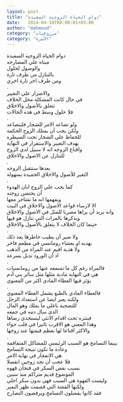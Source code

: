 ```yaml
---
layout: post
title: "دوام الحياة الزوجية السعيدة"
date:   2024-04-10T00:00:01+03:00
author: "mahmoud"
category: "مرزوقيات"
category: "الأسرة"
---
```



دوام الحياة الزوجيه السعيدة  
مبناه علي المصارحه  
والوصول لحلول  
بالتنازل من طرف تارة  
ومن طرف اخر تارة اخري  
.  
والاصرار علي التغيير  
في حال كانت المشكلة محل الخلاف  
تتعلق بالأصول والاخلاق  
فلا حلول وسط في هذه الحالات  
.  
ولو تصاعد الامر للشجار فليتصاعد  
ولكن يجب أن يمتلك الزوج الحكمة  
للحفاظ علي الشجار تحت السيطره  
بهدف التغيير والاستقرار في النهاية  
واقناع الزوجه انه لا سبيل لدي الزوج  
للتنازل عن الاصول والاخلاق  
.  
بعدها ستتقبل الزوجه  
التغير للأصول والاخلاق الحميدة بسهولة  
.  
كما يجب علي الزوج ابان الهدوء  
أن يحتضن زوجته  
ويفهمها انه ما تشاجر معها  
الا لارساء قواعد الاصول والاخلاق في البيت  
وانه يريد أن يراها مضربا للمثل في الاصول
والاخلاق  
ويذكرها بالمرات التي تنازل هو فيها  
حينما كان الخلاف لا يتعلق بالأصول والاخلاق  
.  
ولا ضير أن يطيب خاطرها بعد ذلك  
بهديه او بعشاء رومانسي في مطعم فاخر  
ولا هدية اقيم عند المراة من الذهب  
اذ أن الورود تذبل بسرعة  
.  
فالمراة رغم كل ما تسمعه عنها من رومانسيات  
هي في النهاية مادية مثلها مثل سائر بني آدم  
يؤثر فيها العطاء المادي اكثر من المعنوي  
.  
فالعطاء المادي بالطبع يشمل العطاء المعنوي  
ولكنه يعبر ايضا عن استعداد الرجل  
للتضحية باغلي ما يملك وهو المال  
الذي سال دمه في جمعه  
فينثره تحت اقدام الانثي ليستجدي رضاها  
وهذا المعني هو الاقرب تاثيرا في قلب حواء  
والاكثر اقناعا لها بعظم قيمتها عند زوجها  
.  
بينما التسامح هو السبب الرئيسي للمشاكل
المتفاقمة  
وعادة ما تكون نتيجة التسامح  
هي الانفجار في نهاية الامر  
فلا عجب أن تجد زوجين انفصلا  
بسبب نقص السكر في فنجان قهوه  
الموضوع قديم متراكم منذ سنين  
وليست القهوة هي السبب فهي بدون سكر احلي  
ولكنها القشة التي قصمت ظهر البعير  
فقد كانوا يفضلون التسامح ويرفضون التصارح
